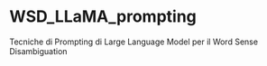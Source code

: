 # WSD_LLaMA_prompting
Tecniche di Prompting di Large Language Model per il Word Sense Disambiguation
